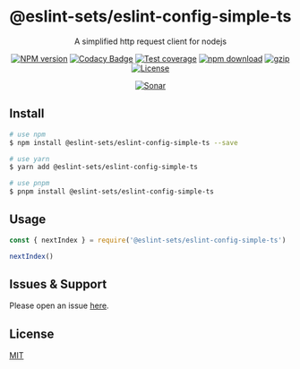 <div style="text-align: center;" align="center">

# @eslint-sets/eslint-config-simple-ts

A simplified http request client for nodejs

[![NPM version][npm-image]][npm-url]
[![Codacy Badge][codacy-image]][codacy-url]
[![Test coverage][codecov-image]][codecov-url]
[![npm download][download-image]][download-url]
[![gzip][gzip-image]][gzip-url]
[![License][license-image]][license-url]

[![Sonar][sonar-image]][sonar-url]

</div>

## Install

```bash
# use npm
$ npm install @eslint-sets/eslint-config-simple-ts --save

# use yarn
$ yarn add @eslint-sets/eslint-config-simple-ts

# use pnpm
$ pnpm install @eslint-sets/eslint-config-simple-ts
```

## Usage

```js
const { nextIndex } = require('@eslint-sets/eslint-config-simple-ts')

nextIndex()
```

## Issues & Support

Please open an issue [here](https://github.com/saqqdy/@eslint-sets/eslint-config-simple-ts/issues).

## License

[MIT](LICENSE)

[npm-image]: https://img.shields.io/npm/v/@eslint-sets/eslint-config-simple-ts.svg?style=flat-square
[npm-url]: https://npmjs.org/package/@eslint-sets/eslint-config-simple-ts
[codacy-image]: https://app.codacy.com/project/badge/Grade/f70d4880e4ad4f40aa970eb9ee9d0696
[codacy-url]: https://www.codacy.com/gh/saqqdy/@eslint-sets/eslint-config-simple-ts/dashboard?utm_source=github.com&utm_medium=referral&utm_content=saqqdy/@eslint-sets/eslint-config-simple-ts&utm_campaign=Badge_Grade
[codecov-image]: https://img.shields.io/codecov/c/github/saqqdy/@eslint-sets/eslint-config-simple-ts.svg?style=flat-square
[codecov-url]: https://codecov.io/github/saqqdy/@eslint-sets/eslint-config-simple-ts?branch=master
[download-image]: https://img.shields.io/npm/dm/@eslint-sets/eslint-config-simple-ts.svg?style=flat-square
[download-url]: https://npmjs.org/package/@eslint-sets/eslint-config-simple-ts
[gzip-image]: http://img.badgesize.io/https://unpkg.com/@eslint-sets/eslint-config-simple-ts/index.cjs?compression=gzip&label=gzip%20size:%20JS
[gzip-url]: http://img.badgesize.io/https://unpkg.com/@eslint-sets/eslint-config-simple-ts/index.cjs?compression=gzip&label=gzip%20size:%20JS
[license-image]: https://img.shields.io/badge/License-MIT-blue.svg
[license-url]: LICENSE
[sonar-image]: https://sonarcloud.io/api/project_badges/quality_gate?project=saqqdy_@eslint-sets/eslint-config-simple-ts
[sonar-url]: https://sonarcloud.io/dashboard?id=saqqdy_@eslint-sets/eslint-config-simple-ts
